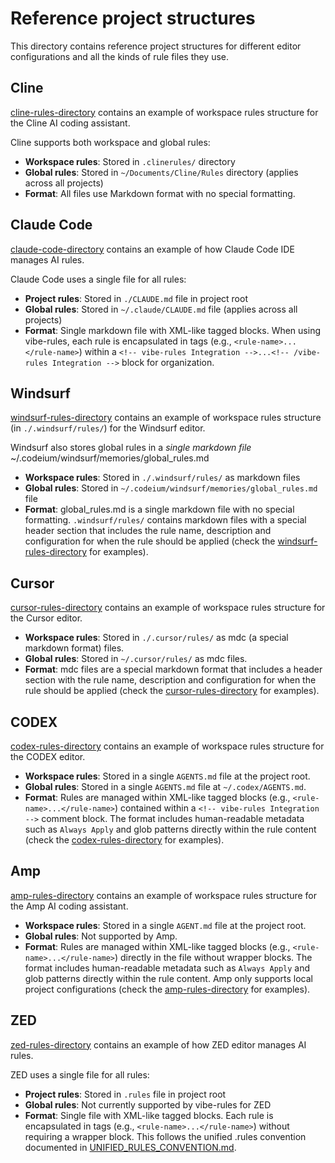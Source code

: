 # Reference project structures

This directory contains reference project structures for different editor configurations and all the kinds of rule files they use.

## Cline

[cline-rules-directory](./cline-rules-directory/) contains an example of workspace rules structure for the Cline AI coding assistant.

Cline supports both workspace and global rules:

- **Workspace rules**: Stored in `.clinerules/` directory
- **Global rules**: Stored in `~/Documents/Cline/Rules` directory (applies across all projects)
- **Format**: All files use Markdown format with no special formatting.

## Claude Code

[claude-code-directory](./claude-code-directory/) contains an example of how Claude Code IDE manages AI rules.

Claude Code uses a single file for all rules:

- **Project rules**: Stored in `./CLAUDE.md` file in project root
- **Global rules**: Stored in `~/.claude/CLAUDE.md` file (applies across all projects)
- **Format**: Single markdown file with XML-like tagged blocks. When using vibe-rules, each rule is encapsulated in tags (e.g., `<rule-name>...</rule-name>`) within a `<!-- vibe-rules Integration -->...<!-- /vibe-rules Integration -->` block for organization.

## Windsurf

[windsurf-rules-directory](./windsurf-rules-directory/) contains an example of workspace rules structure (in `./.windsurf/rules/`) for the Windsurf editor.

Windsurf also stores global rules in a _single markdown file_ ~/.codeium/windsurf/memories/global_rules.md

- **Workspace rules**: Stored in `./.windsurf/rules/` as markdown files
- **Global rules**: Stored in `~/.codeium/windsurf/memories/global_rules.md` file
- **Format**: global_rules.md is a single markdown file with no special formatting. `.windsurf/rules/` contains markdown files with a special header section that includes the rule name, description and configuration for when the rule should be applied (check the [windsurf-rules-directory](./windsurf-rules-directory/) for examples).

## Cursor

[cursor-rules-directory](./cursor-rules-directory/) contains an example of workspace rules structure for the Cursor editor.

- **Workspace rules**: Stored in `./.cursor/rules/` as mdc (a special markdown format) files.
- **Global rules**: Stored in `~/.cursor/rules/` as mdc files.
- **Format**: mdc files are a special markdown format that includes a header section with the rule name, description and configuration for when the rule should be applied (check the [cursor-rules-directory](./cursor-rules-directory/) for examples).

## CODEX

[codex-rules-directory](./codex-rules-directory/) contains an example of workspace rules structure for the CODEX editor.

- **Workspace rules**: Stored in a single `AGENTS.md` file at the project root.
- **Global rules**: Stored in a single `AGENTS.md` file at `~/.codex/AGENTS.md`.
- **Format**: Rules are managed within XML-like tagged blocks (e.g., `<rule-name>...</rule-name>`) contained within a `<!-- vibe-rules Integration -->` comment block. The format includes human-readable metadata such as `Always Apply` and glob patterns directly within the rule content (check the [codex-rules-directory](./codex-rules-directory/) for examples).

## Amp

[amp-rules-directory](./amp-rules-directory/) contains an example of workspace rules structure for the Amp AI coding assistant.

- **Workspace rules**: Stored in a single `AGENT.md` file at the project root.
- **Global rules**: Not supported by Amp.
- **Format**: Rules are managed within XML-like tagged blocks (e.g., `<rule-name>...</rule-name>`) directly in the file without wrapper blocks. The format includes human-readable metadata such as `Always Apply` and glob patterns directly within the rule content. Amp only supports local project configurations (check the [amp-rules-directory](./amp-rules-directory/) for examples).

## ZED

[zed-rules-directory](./zed-rules-directory/) contains an example of how ZED editor manages AI rules.

ZED uses a single file for all rules:

- **Project rules**: Stored in `.rules` file in project root
- **Global rules**: Not currently supported by vibe-rules for ZED
- **Format**: Single file with XML-like tagged blocks. Each rule is encapsulated in tags (e.g., `<rule-name>...</rule-name>`) without requiring a wrapper block. This follows the unified .rules convention documented in [UNIFIED_RULES_CONVENTION.md](../UNIFIED_RULES_CONVENTION.md).
